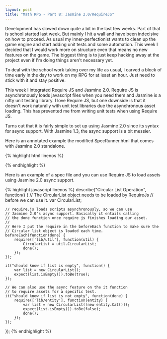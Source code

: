 ```yaml
---
layout: post
title: "Math RPG - Part 8: Jasmine 2.0/RequireJS"
---
```


Development has slowed down quite a bit in the last few weeks. Part of that is school started last week. But mainly I hit a wall and have been indecisive on how to proceed. As usual my inner-perfectionist wants to clean up the game engine and start adding unit tests and some automation. This week I decided that I would work more on structure even that means no new features on the game. The biggest thing is to just keep hacking away at the project even if I'm doing things aren't necessary yet.

To deal with the school work taking over my life as usual, I carved a block of time early in the day to work on my RPG for at least an hour. Just need to stick with it and stay positive.

This week I integrated Require JS and Jasmine 2.0. Require JS is asynchronously loads javascript files when you need them and Jasmine is a nifty unit testing library. I love Require JS, but one downside is that it doesn't work naturally with unit test libraries due the asynchronous asset loading. This has prevented me from writing unit tests when using Require JS.

Turns out that it is fairly simple to set up using Jasmine 2.0 since its syntax for async support. With Jasmine 1.3, the async support is a bit messier.


Here is an annotated example the modified SpecRunner.html that comes with Jasmine 2.0 standalone.

{% highlight html linenos %}
<!DOCTYPE HTML>
<html>
<head>
  <meta http-equiv="Content-Type" content="text/html; charset=UTF-8">
  <title>Jasmine Spec Runner v2.0.0</title>

  <link rel="shortcut icon" type="image/png" href="lib/jasmine-2.0.0/jasmine_favicon.png">
  <link rel="stylesheet" type="text/css" href="lib/jasmine-2.0.0/jasmine.css">

  <!--
  Notice that I just load Jasmine normally
  -->
  <script type="text/javascript" src="lib/jasmine-2.0.0/jasmine.js"></script>
  <script type="text/javascript" src="lib/jasmine-2.0.0/jasmine-html.js"></script>
  <script type="text/javascript" src="lib/jasmine-2.0.0/boot.js"></script>

  <!--
  Here we load require.js but we do not use data-main. Instead we will load the
  the specs separately. In short we need to load the spec files synchronously for this
  to work.
  -->
  <script type="text/javascript" src="js/vendor/require.min.js"></script>

  <!--
  I put my require js config inline for simplicity
  -->
  <script type="text/javascript">
    require.config({
      baseUrl: 'js',
      shim: {
          'underscore': {
              exports: '_'
          },
          'react': {
              exports: 'React'
          }
      },
      paths: {
          jquery: 'vendor/jquery.min',
          underscore: 'vendor/underscore.min',
          react: 'vendor/react.min'
      }
    });
  </script>

  <!--
  I put my spec files here
  -->
  <script type="text/javascript" src="spec/a-spec.js"></script>
  <script type="text/javascript" src="spec/some-other-spec.js"></script>
</head>

<body>
</body>
</html>
{% endhighlight %}

Here is an example of a spec file and you can use Require JS to load assets using Jasmine 2.0 async support.

{% highlight javascript linenos %}
describe("Circular List Operation", function() {
    // The CircularList object needs to be loaded by RequireJs
    // before we can use it.
    var CircularList;

    // require.js loads scripts asynchronously, so we can use
    // Jasmine 2.0's async support. Basically it entails calling
    // the done function once require js finishes loading our asset.
    //
    // Here I put the require in the beforeEach function to make sure the
    // Circular list object is loaded each time.
    beforeEach(function(done) {
        require(['lib/util'], function(util) {
            CircularList = util.CircularList;
            done();
        });
    });

    it("should know if list is empty", function() {
        var list = new CircularList();
        expect(list.isEmpty()).toBe(true);
    });

    // We can also use the async feature on the it function
    // to require assets for a specific test.
    it("should know if list is not empty", function(done) {
        require(['lib/entity'], function(entity) {
            var list = new CircularList([new entity.Cat()]);
            expect(list.isEmpty()).toBe(false);
            done();
        });
    });
});
{% endhighlight %}
